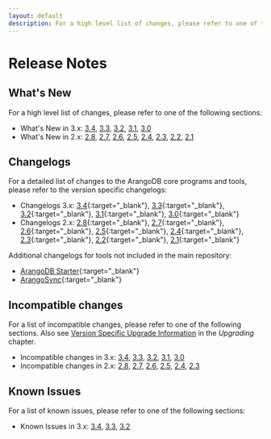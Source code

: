 ```yaml
---
layout: default
description: For a high level list of changes, please refer to one of the following sections
---
```

Release Notes
=============

What's New
----------

For a high level list of changes, please refer to one of the following sections:

- What's New in 3.x:
  [3.4](release-notes-new-features34.html),
  [3.3](release-notes-new-features33.html),
  [3.2](release-notes-new-features32.html),
  [3.1](release-notes-new-features31.html),
  [3.0](release-notes-new-features30.html)
- What's New in 2.x:
  [2.8](release-notes-new-features28.html),
  [2.7](release-notes-new-features27.html),
  [2.6](release-notes-new-features26.html),
  [2.5](release-notes-new-features25.html),
  [2.4](release-notes-new-features24.html),
  [2.3](release-notes-new-features23.html),
  [2.2](release-notes-new-features22.html),
  [2.1](release-notes-new-features21.html)

Changelogs
----------

For a detailed list of changes to the ArangoDB core programs and tools,
please refer to the version specific changelogs:

- Changelogs 3.x:
  [3.4](https://raw.githubusercontent.com/arangodb/arangodb/3.4/CHANGELOG){:target="_blank"},
  [3.3](https://raw.githubusercontent.com/arangodb/arangodb/3.3/CHANGELOG){:target="_blank"},
  [3.2](https://raw.githubusercontent.com/arangodb/arangodb/3.2/CHANGELOG){:target="_blank"},
  [3.1](https://raw.githubusercontent.com/arangodb/arangodb/3.1/CHANGELOG){:target="_blank"},
  [3.0](https://raw.githubusercontent.com/arangodb/arangodb/3.0/CHANGELOG){:target="_blank"}
- Changelogs 2.x:
  [2.8](https://raw.githubusercontent.com/arangodb/arangodb/2.8/CHANGELOG){:target="_blank"},
  [2.7](https://raw.githubusercontent.com/arangodb/arangodb/2.7/CHANGELOG){:target="_blank"},
  [2.6](https://raw.githubusercontent.com/arangodb/arangodb/2.6/CHANGELOG){:target="_blank"},
  [2.5](https://raw.githubusercontent.com/arangodb/arangodb/2.5/CHANGELOG){:target="_blank"},
  [2.4](https://raw.githubusercontent.com/arangodb/arangodb/2.4/CHANGELOG){:target="_blank"},
  [2.3](https://raw.githubusercontent.com/arangodb/arangodb/2.3/CHANGELOG){:target="_blank"},
  [2.2](https://raw.githubusercontent.com/arangodb/arangodb/2.2/CHANGELOG){:target="_blank"},
  [2.1](https://raw.githubusercontent.com/arangodb/arangodb/2.1/CHANGELOG){:target="_blank"}

Additional changelogs for tools not included in the main repository:

- [ArangoDB Starter](https://github.com/arangodb-helper/arangodb/blob/master/CHANGELOG.md){:target="_blank"}
- [ArangoSync](https://github.com/arangodb/arangosync/blob/master/CHANGELOG){:target="_blank"}

Incompatible changes
--------------------

For a list of incompatible changes, please refer to one of the following sections.
Also see [Version Specific Upgrade Information](upgrading-version-specific.html)
in the _Upgrading_ chapter.

- Incompatible changes in 3.x:
  [3.4](release-notes-upgrading-changes34.html),
  [3.3](release-notes-upgrading-changes33.html),
  [3.2](release-notes-upgrading-changes32.html),
  [3.1](release-notes-upgrading-changes31.html),
  [3.0](release-notes-upgrading-changes30.html)
- Incompatible changes in 2.x:
  [2.8](release-notes-upgrading-changes28.html),
  [2.7](release-notes-upgrading-changes27.html),
  [2.6](release-notes-upgrading-changes26.html),
  [2.5](release-notes-upgrading-changes25.html),
  [2.4](release-notes-upgrading-changes24.html),
  [2.3](release-notes-upgrading-changes23.html)

Known Issues
------------

For a list of known issues, please refer to one of the following sections:

- Known Issues in 3.x:
  [3.4](release-notes-known-issues34.html),
  [3.3](release-notes-known-issues33.html),
  [3.2](release-notes-known-issues32.html)
